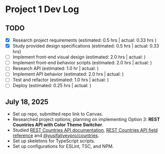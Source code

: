 # Project 1 Dev Log

## TODO
- [x] Research project requirements (estimated: 0.5 hrs | actual: 0.33 hrs )
- [x] Study provided design specifications (estimated: 0.5 hrs | actual: 0.33 hrs)
- [ ] Implement front-end visual design (estimated: 2.0 hrs | actual: )
- [ ] Implement front-end behavior scripts (estimated: 2.0 hrs | actual: )
- [ ] Research API (estimated: 1.0 hr | actual: )
- [ ] Implement API behavior (estimated: 2.0 hrs | actual: )
- [ ] Test and refactor (estimated: 1.0 hrs | actual: )
- [ ] Deploy (estimated: 0.25 hrs | actual: )

## <time datetime="2025-07-18">July 18, 2025</time>
- Set up repo, submitted repo link to Canvas.
- Researched project options; planning on implementing Option 3: **REST Countries API with Color Theme Switcher**.
- Studied [REST Countries API documentation](https://restcountries.com/), [REST Countries API field reference](https://gitlab.com/restcountries/restcountries/-/blob/master/FIELDS.md) and [@yusifaliyevpro/countries](https://www.npmjs.com/package/@yusifaliyevpro/countries).
- Set up skeletons for TypeScript scripts.
- Set up configurations for ESLint, TSC, and NPM.
